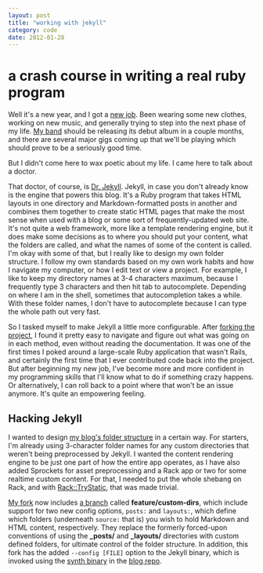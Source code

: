 ```yaml
---
layout: post
title: "working with jekyll"
category: code
date: 2012-01-28
---
```


a crash course in writing a real ruby program
=============================================

Well it's a new year, and I got a [new job][elocal]. Been wearing some new clothes, working on new music, and generally trying to step into the next phase of my life. [My band][bars] should be releasing its debut album in a couple months, and there are several major gigs coming up that we'll be playing which should prove to be a seriously good time.

But I didn't come here to wax poetic about my life. I came here to talk about a doctor.

That doctor, of course, is [Dr. Jekyll][jekyll]. Jekyll, in case you don't already know is the engine that powers this blog. It's a Ruby program that takes HTML layouts in one directory and Markdown-formatted posts in another and combines them together to create static HTML pages that make the most sense when used with a blog or some sort of frequently-updated web site. It's not quite a web framework, more like a template rendering engine, but it does make some decisions as to where you should put your content, what the folders are called, and what the names of some of the content is called. I'm okay with some of that, but I really like to design my own folder structure. I follow my own standards based on my own work habits and how I navigate my computer, or how I edit text or view a project. For example, I like to keep my directory names at 3-4 characters maximum, because I frequently type 3 characters and then hit tab to autocomplete. Depending on where I am in the shell, sometimes that autocompletion takes a while. With these folder names, I don't have to autocomplete because I can type the whole path out very fast.

So I tasked myself to make Jekyll a little more configurable. After [forking the project][tubbo/jekyll], I found it pretty easy to navigate and figure out what was going on in each method, even without reading the documentation. It was one of the first times I poked around a large-scale Ruby application that wasn't Rails, and certainly the first time that I ever contributed code back into the project. But after beginning my new job, I've become more and more confident in my programming skills that I'll know what to do if something crazy happens. Or alternatively, I can roll back to a point where that won't be an issue anymore. It's quite an empowering feeling.

Hacking Jekyll
--------------

I wanted to design [my blog's folder structure][src] in a certain way. For starters, I'm already using 3-character folder names for any custom directories that weren't being preprocessed by Jekyll. I wanted the content rendering engine to be just one part of how the entire app operates, as I have also added Sprockets for asset preprocessing and a Rack app or two for some realtime custom content. For that, I needed to put the whole shebang on Rack, and with [Rack::TryStatic][static], that was made trivial.

[My fork][tubbo/jekyll] now includes [a branch][custom-dirs] called **feature/custom-dirs**, which include support for two new config options, `posts:` and `layouts:`, which define which folders (underneath `source:` that is) you wish to hold Markdown and HTML content, respectively. They replace the formerly forced-upon conventions of using the **_posts/** and **_layouts/** directories with custom defined folders, for ultimate control of the folder structure. In addition, this fork has the added `--config [FILE]` option to the Jekyll binary, which is invoked using the [synth binary][synth] in the [blog repo][src].

[elocal]: http://elocal.com
[bars]: http://soundcloud.com/wonderbars
[jekyll]: http://jekyllrb.com
[tubbo/jekyll]: http://github.com/tubbo/jekyll
[custom-dirs]: https://github.com/tubbo/jekyll/tree/feature/custom-dirs
[src]: http://github.com/tubbo/psychedeli.ca
[ass]: https://github.com/sstephenson/sprockets
[static]: https://github.com/gmarik/rack-try_static
[synth]: https://github.com/tubbo/psychedeli.ca/blob/master/bin/synth
